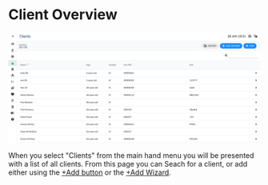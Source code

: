 # Client Overview

![Client Overview page](../../.gitbook/assets/screenshot-2020-01-28-at-18.31.10.png)

When you select "Clients" from the main hand menu you will be presented with a list of all clients. From this page you can Seach for a client, or add either using the [+Add button](add.md) or the [+Add Wizard](addwizard.md).

